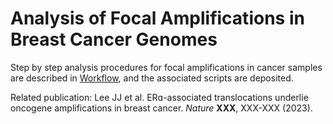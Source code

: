 # Analysis of Focal Amplifications in Breast Cancer Genomes

Step by step analysis procedures for focal amplifications in cancer samples are described in <a href="https://github.com/parklab/focal-amplification/blob/main/Docs/workflow.md">Workflow</a>, and the associated scripts are deposited. 

Related publication:
Lee JJ et al. ERɑ-associated translocations underlie oncogene amplifications in breast cancer. *Nature* **XXX**, XXX-XXX (2023).
